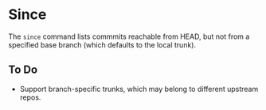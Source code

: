 # Since

The `since` command lists commmits reachable from HEAD, but not from a specified
base branch (which defaults to the local trunk).

## To Do

* Support branch-specific trunks, which may belong to different upstream repos.
